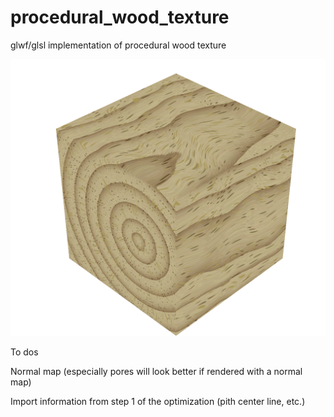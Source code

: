 # procedural_wood_texture
glwf/glsl implementation of procedural wood texture

![Alt text](./example_output.png)


To dos

Normal map (especially pores will look better if rendered with a normal map)

Import information from step 1 of the optimization (pith center line, etc.)



